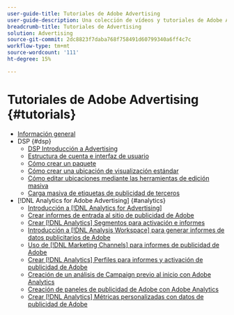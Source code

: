 ```yaml
---
user-guide-title: Tutoriales de Adobe Advertising
user-guide-description: Una colección de vídeos y tutoriales de Adobe Advertising.
breadcrumb-title: Tutoriales de Advertising
solution: Advertising
source-git-commit: 2dc8823f7daba768f758491d60799340a6ff4c7c
workflow-type: tm+mt
source-wordcount: '111'
ht-degree: 15%

---
```



# Tutoriales de Adobe Advertising  {#tutorials}

+ [Información general](overview.md)
+ DSP {#dsp}
   + [DSP Introducción a Advertising](/help/dsp/intro.md)
   + [Estructura de cuenta e interfaz de usuario](/help/dsp/ui.md)
   + [Cómo crear un paquete](/help/dsp/package-create.md)
   + [Cómo crear una ubicación de visualización estándar](/help/dsp/placement-create.md)
   + [Cómo editar ubicaciones mediante las herramientas de edición masiva](/help/dsp/bulk-edit-placement-tools.md)
   + [Carga masiva de etiquetas de publicidad de terceros](/help/dsp/bulk-upload-third-party-ad-tags.md)
+ [!DNL Analytics for Adobe Advertising] {#analytics}
   + [Introducción a [!DNL Analytics for Advertising]](/help/integrations/analytics/intro-a4adc.md)
   + [Crear informes de entrada al sitio de publicidad de Adobe](/help/integrations/analytics/analytics-site-entry-a4adc.md)
   + [Crear [!DNL Analytics] Segmentos para activación e informes](/help/integrations/analytics/analytics-segments-a4adc.md)
   + [Introducción a [!DNL Analysis Workspace] para generar informes de datos publicitarios de Adobe](/help/integrations/analytics/analytics-analysis-workspace-a4adc.md)
   + [Uso de [!DNL Marketing Channels] para informes de publicidad de Adobe](/help/integrations/analytics/analytics-reporting-a4adc.md)
   + [Crear [!DNL Analytics] Perfiles para informes y activación de publicidad de Adobe](/help/integrations/analytics/analytics-profiles-a4adc.md)
   + [Creación de un análisis de Campaign previo al inicio con Adobe Analytics](/help/integrations/analytics/analytics-pre-launch-a4adc.md)
   + [Creación de paneles de publicidad de Adobe con Adobe Analytics](/help/integrations/analytics/analytics-dashboards-a4adc.md)
   + [Crear [!DNL Analytics] Métricas personalizadas con datos de publicidad de Adobe](/help/integrations/analytics/analytics-custom-metrics-a4adc.md)

<!-- Add to DSP chapter once the videos are complete:
  + [How to Create a Placement](/help/dsp/placement-create.md)
  + [Placement Targeting Capabilities](/help/dsp/placement-targeting.md)
  + [Audience Libraries and Applying Behavioral Targeting](/help/dsp/audience-libraries.md)
-->

<!-- If I move the "Analytics for Advertising chapter into a larger Integrations chapter, then I'll need to set up redirects by copying a CSV file into this repo and populating it for those legacy file names. -->